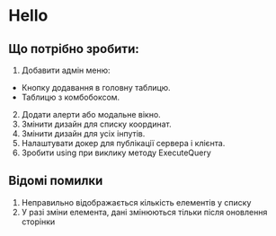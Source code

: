 # Hello

## Що потрібно зробити:

1. Добавити адмін меню:
  - Кнопку додавання в головну таблицю.
  - Таблицю з комбобоксом.
2. Додати алерти або модальне вікно.
3. Змінити дизайн для списку координат.
4. Змінити дизайн для усіх інпутів.
5. Налаштувати докер для публікації сервера і клієнта.
6. Зробити using при виклику методу ExecuteQuery

## Відомі помилки

1. Неправильно відображається кількість елементів у списку
2. У разі зміни елемента, дані змінюються тільки після оновлення сторінки
